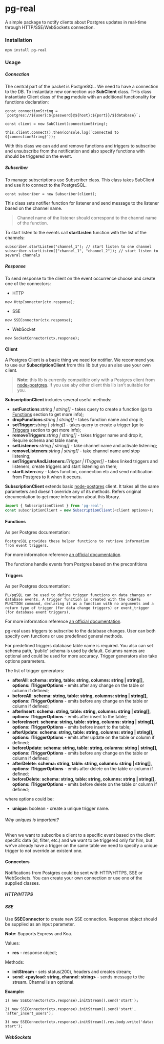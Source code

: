 # pg-real
A simple package to notify clients about Postgres updates in real-time through HTTP/SSE/WebSockets connection.

### Installation

```npm install pg-real```

### Usage

##### Connection

The central part of the packet is PostgreSQL. We need to have a connection to the DB. To instantiate new connection use **SubClient** class. THis class instantiate Client class of the **pg** module with an additional functionality for functions declaration:
```
const connectionString = `postgres://${user}:${password}@${host}:${port}}/${database}`;

const client = new SubClient(connectionString);

this.client.connect().then(console.log(`Connected to ${connectionString}`));
```

With this class we can add and remove functions and triggers to subscribe and unsubscribe from the notification and also specify functions with should be triggered on the event.

##### Subscriber

To manage subscriptions use Subscriber class. This class takes SubClient and use it to connect to the PostgreSQL.

````
const subscriber = new Subscriber(client);
````

This class sets notifier function for listener and send message to the listener based on the channel name. 

> Channel name of the listener should correspond to the channel name of the function.

To start listen to the events call **startListen** function with the list of the channels:

```
subscriber.startListen("channel_1"); // start listen to one channel
subscriber.startListen(["channel_1", "channel_2"]); // start listen to several channels

```



##### Response

To send response to the client on the event occurrence choose and create one of the connectors:

* HTTP
```
new HttpConnector(ctx.response);
```
* SSE
```
new SSEConnector(ctx.response);
```
* WebSocket
```
new SocketConnector(ctx.response);
```

#### Client

A Postgres Client is a basic thing we need for notifier. We recommend you to use our **SubscriptionClient** from this lib but you an also use your own client.

> **Note**: this lib is currently compatible only with a Postgres client from [node-postgres](https://github.com/brianc/node-postgres). If you use aby other client this lib isn't suitable for you.

**SubscriptionClient** includes several useful methods:
* **setFunctions**:*string | string[]* - takes query to create a function (go to [Functions](#functions) section to get more info);
* **dropFunctions**:*string | string[]* - takes function name and drop it;
* **setTrigger**:*string | string[]* - takes query to create a trigger (go to [Triggers](#triggers) section to get more info);
* **removeTriggers**:*string | string[]* - takes trigger name and drop it, Require schema and table name;
* **setListeners**:*string | string[]* - take channel name and activate listening;
* **removeListeners**:*string | string[]* - take channel name and stop listening;
* **setTriggersAndListeners**:*ITrigger | ITrigger[]* - takes linked triggers and listeners, create triggers and start listening on them;
* **startListen**:*any* - takes function, connection etc and send notification from Postgres to it when it occurs.

**SubscriptionClient** extends basic [node-postgres](https://github.com/brianc/node-postgres) client. It takes all the same parameters and doesn't override any of its methods. Refers original documentation to get more information about this library.

```javascript
import { SubscriptionClient } from 'pg-real';
const subscriptionClient = new SubscriptionClient(<client options>);
```

#### Functions

As per Postgres documentation:
````
PostgreSQL provides these helper functions to retrieve information from event triggers.
````
For more information reference [an official documentation](https://www.postgresql.org/docs/12/functions-event-triggers.html).

The functions handle events from Postgres based on the preconfitions 

#### Triggers

As per Postgres documentation:
````
PL/pgSQL can be used to define trigger functions on data changes or database events. A trigger function is created with the CREATE FUNCTION command, declaring it as a function with no arguments and a return type of trigger (for data change triggers) or event_trigger (for database event triggers).
````
For more information reference [an official documentation](https://www.postgresql.org/docs/12/plpgsql-trigger.html).

pg-real uses triggers to subscribe to the database changes. User can both specify own functions or use predefined general methods. 

For predefined triggers database table name is required. You also can set schema path, 'public' schema is used by default. Columns names are optional and could be used for more accuracy. Trigger generators also take options parameters.

The list of trigger generators:
* **afterAll**: **schema: string, table: string, columns: string | string[], options: ITriggerOptions** - emits after any change on the table or column if defined;
* **beforeAll**: **schema: string, table: string, columns: string | string[], options: ITriggerOptions** - emits before any change on the table or column if defined;
* **afterInsert**: **schema: string, table: string, columns: string | string[], options: ITriggerOptions** - emits after insert to the table;
* **beforeInsert**: **schema: string, table: string, columns: string | string[], options: ITriggerOptions** - emits before insert to the table;
* **afterUpdate**: **schema: string, table: string, columns: string | string[], options: ITriggerOptions** - emits after update on the table or column if defined;
* **beforeUpdate**: **schema: string, table: string, columns: string | string[], options: ITriggerOptions** - emits before any change on the table or column if defined;
* **afterDelete**: **schema: string, table: string, columns: string | string[], options: ITriggerOptions** - emits after delete on the table or column if defined;
* **beforeDelete**: **schema: string, table: string, columns: string | string[], options: ITriggerOptions** - emits before delete on the table or column if defined;

where options could be:
* **unique**: boolean - create a unique trigger name.

###### Why uniques is important?

When we want to subscribe a client to a specific event based on the client specific data (id, filter, etc.) and we want to be triggered only for him, but we've already have a trigger on the same table we need to specify a unique trigger to not override an existent one. 

#### Connectors

Notifications from Postgres could be sent with HTTP/HTTPS, SSE or WebSockets. You can create your own connection or use one of the supplied classes.

##### HTTP/HTTPS



##### SSE

Use **SSEConnector** to create new SSE connection. Response object should be supplied as an input parameter. 

**Note:** Supports Express and Koa.

Values:
* **res** - response object;

Methods:
* **initStream** - sets status(200), headers and creates stream;
* **send**: **<payload: string, channel: string>** - sends message to the stream. Channel is an optional.

**Example:**
````
1) new SSEConnector(ctx.response).initStream().send('start');

2) new SSEConnector(ctx.response).initStream().send('start', 'after_insert_users');

3) new SSEConnector(ctx.response).initStream().res.body.write('data: start');
````

##### WebSockets


